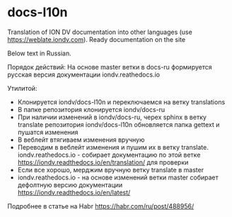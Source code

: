 # docs-l10n
Translation of ION DV documentation into other languages (use https://weblate.iondv.com). Ready documentation on the site 

Below text in Russian.

Порядок действий:
На основе master ветки в docs-ru формируется русская версия документации iondv.reathedocs.io

Утилитой:
* Клонируется iondv/docs-l10n и переключаемся на ветку translations
* В папке репозитория клонируется iondv/docs-ru
* При наличии изменений в iondv/docs-ru, черех sphinx в ветку translate репозитория iondv/docs-l10n обновляется папка gettext и пушатся изменения 
* В веблейт втягиваем изменения вручную
* Переводим в веблейт изменения и пушим их в ветку translate. iondv.reathedocs.io - собирает документацию по этой ветке https://iondv.readthedocs.io/en/translation/ для проверки
* Если все хорошо, мерджим вручную ветку translate в master
* iondv.reathedocs.io - на основе изменений ветки master собирает дефолтную версию документации https://iondv.readthedocs.io/en/latest/ 

Подробнее в статье на Habr https://habr.com/ru/post/488956/
